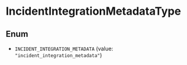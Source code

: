 

# IncidentIntegrationMetadataType

## Enum


* `INCIDENT_INTEGRATION_METADATA` (value: `"incident_integration_metadata"`)



